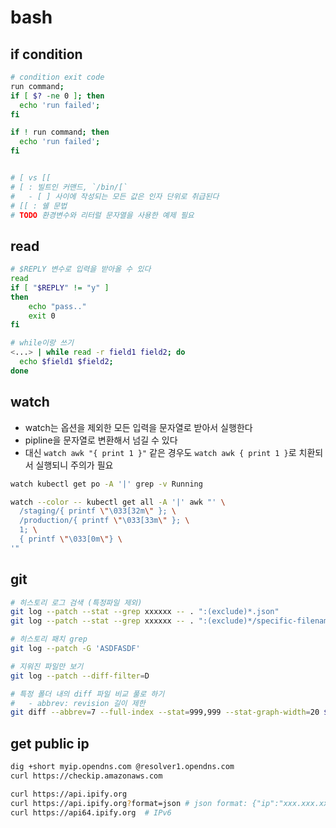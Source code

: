 # bash

## if condition

```bash
# condition exit code
run command;
if [ $? -ne 0 ]; then
  echo 'run failed';
fi

if ! run command; then
  echo 'run failed';
fi


# [ vs [[
# [ : 빌트인 커맨드, `/bin/[`
#   - [ ] 사이에 작성되는 모든 값은 인자 단위로 취급된다
# [[ : 쉘 문법
# TODO 환경변수와 리터럴 문자열을 사용한 예제 필요
```

## read

```bash
# $REPLY 변수로 입력을 받아올 수 있다
read
if [ "$REPLY" != "y" ]
then
    echo "pass.."
    exit 0
fi

# while이랑 쓰기
<...> | while read -r field1 field2; do
  echo $field1 $field2;
done
```


## watch

- watch는 옵션을 제외한 모든 입력을 문자열로 받아서 실행한다
- pipline을 문자열로 변환해서 넘길 수 있다
- 대신 `watch awk "{ print 1 }"` 같은 경우도 `watch awk { print 1 }`로 치환되서 실행되니 주의가 필요

```bash
watch kubectl get po -A '|' grep -v Running

watch --color -- kubectl get all -A '|' awk "' \
  /staging/{ printf \"\033[32m\" }; \
  /production/{ printf \"\033[33m\" }; \
  1; \
  { printf \"\033[0m\"} \
'"
```


## git

```bash
# 히스토리 로그 검색 (특정파일 제외)
git log --patch --stat --grep xxxxxx -- . ":(exclude)*.json"
git log --patch --stat --grep xxxxxx -- . ":(exclude)*/specific-filename.yaml"

# 히스토리 패치 grep
git log --patch -G 'ASDFASDF'

# 지워진 파일만 보기
git log --patch --diff-filter=D

# 특정 폴더 내의 diff 파일 비교 풀로 하기
#   - abbrev: revision 길이 제한
git diff --abbrev=7 --full-index --stat=999,999 --stat-graph-width=20 $$LAST..$$CURR -- src/path | cat
```


## get public ip

```bash
dig +short myip.opendns.com @resolver1.opendns.com
curl https://checkip.amazonaws.com

curl https://api.ipify.org
curl https://api.ipify.org?format=json # json format: {"ip":"xxx.xxx.xxx.xxx"}
curl https://api64.ipify.org  # IPv6
```
